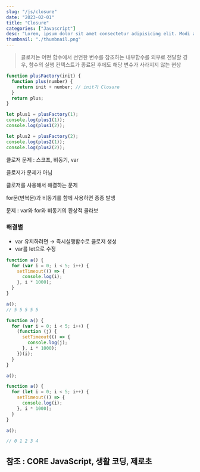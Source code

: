 ```yaml
---
slug: "/js/closure"
date: "2023-02-01"
title: "Closure"
categories: ["Javascript"]
desc: "Lorem, ipsum dolor sit amet consectetur adipisicing elit. Modi aperiam soluta suscipit fuga et."
thumbnail: "./thumbnail.png"
---
```


> 클로저는 어떤 함수에서 선언한 변수를 참조하는 내부함수를 외부로 전달할 경우, 함수의 실행 컨텍스트가 종료된 후에도 해당 변수가 사라지지 않는 현상

```jsx
function plusFactory(init) {
  function plus(number) {
    return init + number; // init가 Closure
  }
  return plus;
}

let plus1 = plusFactory(1);
console.log(plus1(1));
console.log(plus1(2));

let plus2 = plusFactory(2);
console.log(plus2(1));
console.log(plus2(2));
```

클로저 문제 : 스코프, 비동기, var

클로저가 문제가 아님

클로저를 사용해서 해결하는 문제

for문(반복문)과 비동기를 함께 사용하면 종종 발생

문제 : var와 for와 비동기의 환상적 콜라보

### 해결별

- var 유지하려면 → 즉시실행함수로 클로저 생성
- var를 let으로 수정

```jsx
function a() {
  for (var i = 0; i < 5; i++) {
    setTimeout(() => {
      console.log(i);
    }, i * 1000);
  }
}

a();
// 5 5 5 5 5
```

```jsx
function a() {
  for (var i = 0; i < 5; i++) {
    (function (j) {
      setTimeout(() => {
        console.log(j);
      }, i * 1000);
    })(i);
  }
}

a();

function a() {
  for (let i = 0; i < 5; i++) {
    setTimeout(() => {
      console.log(i);
    }, i * 1000);
  }
}

a();

// 0 1 2 3 4
```

## 참조 : CORE JavaScript, 생활 코딩, 제로초
